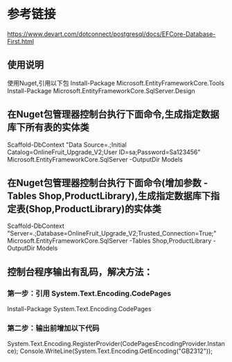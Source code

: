 ﻿# 参考链接
https://www.devart.com/dotconnect/postgresql/docs/EFCore-Database-First.html

## 使用说明
使用Nuget,引用以下包
Install-Package Microsoft.EntityFrameworkCore.Tools
Install-Package Microsoft.EntityFrameworkCore.SqlServer.Design

## 在Nuget包管理器控制台执行下面命令,生成指定数据库下所有表的实体类
Scaffold-DbContext  "Data Source=.;Initial Catalog=OnlineFruit_Upgrade_V2;User ID=sa;Password=Sa123456" Microsoft.EntityFrameworkCore.SqlServer -OutputDir Models

## 在Nuget包管理器控制台执行下面命令(增加参数 -Tables Shop,ProductLibrary),生成指定数据库下指定表(Shop,ProductLibrary)的实体类
Scaffold-DbContext "Server=.;Database=OnlineFruit_Upgrade_V2;Trusted_Connection=True;" Microsoft.EntityFrameworkCore.SqlServer -Tables Shop,ProductLibrary -OutputDir Models

## 控制台程序输出有乱码，解决方法：
### 第一步：引用 System.Text.Encoding.CodePages
Install-Package System.Text.Encoding.CodePages

### 第二步：输出前增加以下代码
System.Text.Encoding.RegisterProvider(CodePagesEncodingProvider.Instance);
Console.WriteLine(System.Text.Encoding.GetEncoding("GB2312"));

